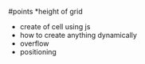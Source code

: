 #points
*height of grid
* create of cell using js
* how to create anything dynamically 
* overflow 
* positioning